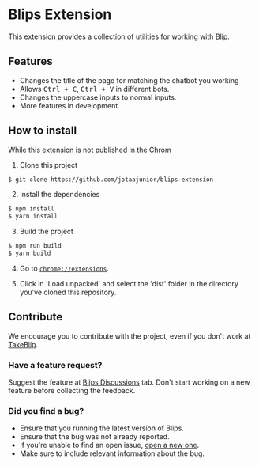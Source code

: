 # Blips Extension

This extension provides a collection of utilities for working with [Blip](https://portal.blip.ai/).

## Features

- Changes the title of the page for matching the chatbot you working
- Allows <kbd>Ctrl + C</kbd>, <kbd>Ctrl + V</kbd> in different bots.
- Changes the uppercase inputs to normal inputs.
- More features in development.

## How to install

While this extension is not published in the Chrom

1. Clone this project

```bash
$ git clone https://github.com/jotaajunior/blips-extension
```

2. Install the dependencies

```bash
$ npm install
$ yarn install
```

3. Build the project

```bash
$ npm run build
$ yarn build
```

4. Go to <a href="chrome://extensions"><code>chrome://extensions</code></a>.

5. Click in 'Load unpacked' and select the 'dist' folder in the directory you've cloned this repository.


## Contribute

We encourage you to contribute with the project, even if you don't work at [TakeBlip](https://www.take.net/).

### Have a feature request?

Suggest the feature at [Blips Discussions](https://github.com/jotaajunior/blips-extension/discussions) tab. Don't start working on a new feature before collecting the feedback.

### Did you find a bug?

- Ensure that you running the latest version of Blips.
- Ensure that the bug was not already reported.
- If you're unable to find an open issue, [open a new one](https://github.com/jotaajunior/blips-extension/issues).
- Make sure to include relevant information about the bug.
